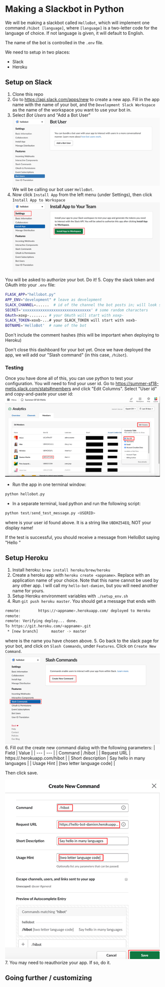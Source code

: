 # Making a Slackbot in Python

We will be making a slackbot called `HelloBot`, which will implement one command `/hibot [language]`, where `[language]` is a two-letter code for the language of choice. If not language is given, it will default to English.

The name of the bot is controlled in the `.env` file.

We need to setup in two places:
* Slack
* Heroku

## Setup on Slack
1. Clone this repo
2. Go to https://api.slack.com/apps/new to create a new app. Fill in the app name with the name of your bot, and the `Development Slack Workspace` as the name of the workspace you want to use your bot in.
3. Select *Bot Users* and "Add a Bot User"
  ![Adding a bot user](images/tutorial/add_a_bot.png)
  We will be calling our bot user `HelloBot`.
4. Now click `Install App` from the left menu (under Settings), then click `Install App to Workspace`
  ![Installing the app](images/tutorial/install_app.png)

  You will be asked to authorize your bot. Do it!
5.  Copy the slack token and OAuth into your `.env` file:
```bash
FLASK_APP="hellobot.py"
APP_ENV="development" # leave as development
SLACK_CHANNEL=......  # id of the channel the bot posts in; will look something like "CBPK9CPCZ"
SECRET='xxxxxxxxxxxxxxxxxxxxxxxxxxxxxxx' # some random characters
OAuth=xoxp-........ # your OAuth will start with xoxp-
SLACK_TOKEN=xoxb-...# your SLACK_TOKEN will start with xoxb-
BOTNAME='HelloBot'  # name of the bot
```
  Don't include the comment hashes (this will be important when deploying to Heroku)


Don't close this dashboard for your bot yet. Once we have deployed the app, we will add our "Slash command" (in this case, `/hibot`).

### Testing
Once you have done all of this, you can use python to test your configuration. You will need to find your user id. Go to https://summer-sf18-metis.slack.com/stats#members and click "Edit Columns". Select "User id" and copy-and-paste your user id:
  ![Getting user id](images/tutorial/get_user_id.png)

* Run the app in one terminal window:
```python
python hellobot.py
```
* In a separate terminal, load python and run the following script:
```python
python test/send_test_message.py <USERID>
```
where <USERID> is your user id found above. It is a string like `UBDHZ54EQ`, NOT your display name!

If the test is successful, you should receive a message from HelloBot saying "Hello <your display name>"

## Setup Heroku
1. Install heroku: `brew install heroku/brew/heroku`
2. Create a heroku app with `heroku create <appname>`. Replace <appname> with an application name of your choice. Note that this name cannot be used by any other app. I will call my `hello-bot-damien`, but you will need another name for yours.
3. Setup Heroku environment variables with `./setup_env.sh`
4. Run `git push heroku master`. You should get a message that ends with
```bash
remote:        https://<appname>.herokuapp.com/ deployed to Heroku
remote:
remote: Verifying deploy... done.
To https://git.heroku.com/<appname>.git
 * [new branch]      master -> master
```
  where <appname> is the name you have chosen above.
5. Go back to the slack page for your bot, and click on `Slash Commands`, under `Features`. Click on `Create New Command`.
  ![Adding a slash command](images/tutorial/add_slash_command.png)
6. Fill out the create new command dialog with the following parameters:
  | Field | Value |
  | --- | --- |
  | Command | /hibot |
  | Request URL | https://<appname>.herokuapp.com/hibot |
  | Short description | Say hello in many languages |
  | Usage Hint | [two letter language code] |

  Then click save.

  ![Fill in create command](images/tutorial/create_command_dialog.png)
7. You may need to reauthorize your app. If so, do it.

## Going further / customizing

